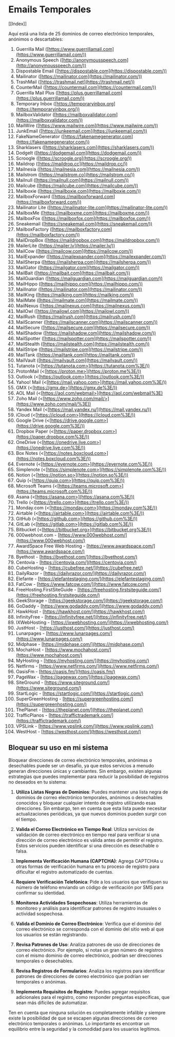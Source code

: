 # Emails Temporales

[[Index]]


Aquí está una lista de 25 dominios de correo electrónico temporales, anónimos o descartables:

1. Guerrilla Mail ([https://www.guerrillamail.com](https://www.guerrillamail.com/))
2. Anonymous Speech ([http://anonymousspeech.com](http://anonymousspeech.com/))
3. Dispostable Email ([https://dispostable.com](https://dispostable.com/))
4. Mailinator ([https://mailinator.com](https://mailinator.com/))
5. TrashMail ([https://trashmail.net](https://trashmail.net/))
6. CounterMail ([https://countermail.com](https://countermail.com/))
7. Guerrilla Mail Plus ([https://plus.guerrillamail.com](https://plus.guerrillamail.com/))
8. Temporary Inbox ([https://temporaryinbox.org](https://temporaryinbox.org/))
9. MailboxValidator ([https://mailboxvalidator.com](https://mailboxvalidator.com/))
10. MailWire ([https://www.mailwire.com](https://www.mailwire.com/))
11. JunkEmail ([https://junkeemail.com](https://junkeemail.com/))
12. FakeNameGenerator ([https://fakenamegenerator.com](https://fakenamegenerator.com/))
13. Sharklasers ([https://sharklasers.com](https://sharklasers.com/))
14. DodgeIt ([https://dodgemail.com](https://dodgemail.com/))
15. Scroogle ([https://scroogle.org](https://scroogle.org/))
16. Maildrop ([https://maildrop.cc](https://maildrop.cc/))
17. Mailnesia ([https://mailnesia.com](https://mailnesia.com/))
18. Mailstrom ([https://mailstrom.co](https://mailstrom.co/))
19. Mailnull ([https://mailnull.com](https://mailnull.com/))
20. Mailcube ([https://mailcube.com](https://mailcube.com/))
21. Mailboxie ([https://mailboxie.com](https://mailboxie.com/))
22. MailboxForward ([https://mailboxforward.com](https://mailboxforward.com/))
23. Mailinator Lite ([https://mailinator-lite.com](https://mailinator-lite.com/))
24. MailboxMe ([https://mailboxme.com](https://mailboxme.com/))
25. MailboxFox ([https://mailboxfox.com](https://mailboxfox.com/))
26. Sneakemail ([https://sneakemail.com](https://sneakemail.com/))
27. MailboxFactory ([https://mailboxfactory.com](https://mailboxfactory.com/))
28. MailDropBox ([https://maildropbox.com](https://maildropbox.com/))
29. MailerLite ([https://mailer.lv](https://mailer.lv/))
30. MailCow ([https://mailcow.com](https://mailcow.com/))
31. MailExpander ([https://mailexpander.com](https://mailexpander.com/))
32. MailSherpa ([https://mailsherpa.com](https://mailsherpa.com/))
33. MailGator ([https://mailgator.com](https://mailgator.com/))
34. MailBait ([https://mailbait.com](https://mailbait.com/))
35. MailGuardian ([https://mailguardian.com](https://mailguardian.com/))
36. MailHippo ([https://mailhippo.com](https://mailhippo.com/))
37. MailInator ([https://mailinator.com](https://mailinator.com/))
38. MailKing ([https://mailking.com](https://mailking.com/))
39. MailMate ([https://mailmate.com](https://mailmate.com/))
40. MailNexus ([https://mailnexus.com](https://mailnexus.com/))
41. MailOwl ([https://mailowl.com](https://mailowl.com/))
42. MailRush ([https://mailrush.com](https://mailrush.com/))
43. MailScanner ([https://mailscanner.com](https://mailscanner.com/))
44. MailSecure ([https://mailsecure.com](https://mailsecure.com/))
45. MailShadow ([https://mailshadow.com](https://mailshadow.com/))
46. MailSpotter ([https://mailspotter.com](https://mailspotter.com/))
47. MailStealth ([https://mailstealth.com](https://mailstealth.com/))
48. MailStripe ([https://mailstripe.com](https://mailstripe.com/))
49. MailTank ([https://mailtank.com](https://mailtank.com/))
50. MailVault ([https://mailvault.com](https://mailvault.com/))
51. Tutanota (<[https://tutanota.com>](https://tutanota.com%3E/))
52. ProtonMail (<[https://proton.me>](https://proton.me%3E/))
53. Outlook (<[https://outlook.com>](https://outlook.com%3E/))
54. Yahoo! Mail (<[https://mail.yahoo.com>](https://mail.yahoo.com%3E/))
55. GMX (<[https://gmx.de>](https://gmx.de%3E/))
56. AOL Mail (<[https://aol.com/webmail>](https://aol.com/webmail%3E)
57. Zoho Mail (<[https://www.zoho.com/mail/>](https://www.zoho.com/mail/%3E))
58. Yandex Mail (<[https://mail.yandex.ru/](https://mail.yandex.ru/))
59. iCloud (<[https://icloud.com>](https://icloud.com%3E/))
60. Google Drive (<[https://drive.google.com>](https://drive.google.com%3E/))
61. Dropbox Paper (<[https://paper.dropbox.com>](https://paper.dropbox.com%3E/))
62. OneDrive (<[https://onedrive.live.com>](https://onedrive.live.com%3E/))
63. Box Notes (<[https://notes.boxcloud.com>](https://notes.boxcloud.com%3E/))
64. Evernote (<[https://evernote.com>](https://evernote.com%3E/))
65. Simplenote (<[https://simplenote.com>](https://simplenote.com%3E/))
66. Notion (<[https://notion.so>](https://notion.so%3E/))
67. Quip (<[https://quip.com>](https://quip.com%3E/))
68. Microsoft Teams (<[https://teams.microsoft.com>](https://teams.microsoft.com%3E/))
69. Asana (<[https://asana.com>](https://asana.com%3E/))
70. Trello (<[https://trello.com>](https://trello.com%3E/))
71. Monday.com (<[https://monday.com>](https://monday.com%3E/))
72. Airtable (<[https://airtable.com>](https://airtable.com%3E/))
73. GitHub (<[https://github.com>](https://github.com%3E/))
74. GitLab (<[https://gitlab.com>](https://gitlab.com%3E/))
75. Bitbucket (<[https://bitbucket.org>](https://bitbucket.org%3E/))
76. 000webhost.com - [https://www.000webhost.com/](https://www.000webhost.com/)
77. AwardSpace Free Web Hosting - [https://www.awardspace.com/](https://www.awardspace.com/)
78. Byethost - [https://byethost.com/](https://byethost.com/)
79. Centovia - [https://centovia.com/](https://centovia.com/)
80. CubeHosting - [https://cubefree.net/](https://cubefree.net/)
81. DailyRazor - [https://dailyrazor.com/](https://dailyrazor.com/)
82. Elefante - [https://elefantestaging.com/](https://elefantestaging.com/)
83. FatCow - [https://www.fatcow.com/](https://www.fatcow.com/)
84. FreeHosting.FirstSiteGuide - [https://freehosting.firstsiteguide.com/](https://freehosting.firstsiteguide.com/)
85. GeekStorage - [https://geekstorage.com/](https://geekstorage.com/)
86. GoDaddy - [https://www.godaddy.com/](https://www.godaddy.com/)
87. HawkHost - [https://hawkhost.com/](https://hawkhost.com/)
88. InfinityFree - [https://infinityfree.net/](https://infinityfree.net/)
89. IXWebHosting - [https://ixwebhosting.com/](https://ixwebhosting.com/)
90. JustHost - [https://justhost.com/](https://justhost.com/)
91. Lunarpages - [https://www.lunarpages.com/](https://www.lunarpages.com/)
92. Midphase - [https://midphase.com/](https://midphase.com/)
93. MochaHost - [https://www.mochahost.com/](https://www.mochahost.com/)
94. MyHosting - [https://myhosting.com/](https://myhosting.com/)
95. Netfirms - [https://www.netfirms.com/](https://www.netfirms.com/)
96. OasisFm - [https://oasis.fm/](https://oasis.fm/)
97. PageWax - [https://pagewax.com/](https://pagewax.com/)
98. SiteGround - [https://www.siteground.com/](https://www.siteground.com/)
99. StartLogic - [https://startlogic.com/](https://startlogic.com/)
100. SuperGreenHosting - [https://supergreenhosting.com/](https://supergreenhosting.com/)
101. ThePlanet - [https://theplanet.com/](https://theplanet.com/)
102. TrafficPlanos - [https://traffictrademark.com/](https://traffictrademark.com/)
103. VPSLink - [https://www.vpslink.com/](https://www.vpslink.com/)
104. WestHost - [https://westhost.com/](https://westhost.com/)
## Bloquear su uso en mi sistema

Bloquear direcciones de correo electrónico temporales, anónimas o desechables puede ser un desafío, ya que estos servicios a menudo generan direcciones únicas y cambiantes. Sin embargo, existen algunas estrategias que puedes implementar para reducir la posibilidad de registros no deseados en tu sistema:

1. **Utiliza Listas Negras de Dominios**: Puedes mantener una lista negra de dominios de correo electrónico temporales, anónimos o desechables conocidos y bloquear cualquier intento de registro utilizando esas direcciones. Sin embargo, ten en cuenta que esta lista puede necesitar actualizaciones periódicas, ya que nuevos dominios pueden surgir con el tiempo.
    
2. **Valida el Correo Electrónico en Tiempo Real**: Utiliza servicios de validación de correo electrónico en tiempo real para verificar si una dirección de correo electrónico es válida antes de permitir el registro. Estos servicios pueden identificar si una dirección es desechable o falsa.
    
3. **Implementa Verificación Humana (CAPTCHA)**: Agrega CAPTCHAs u otras formas de verificación humana en tu proceso de registro para dificultar el registro automatizado de cuentas.
    
4. **Requiere Verificación Telefónica**: Pide a los usuarios que verifiquen su número de teléfono enviando un código de verificación por SMS para confirmar su identidad.
    
5. **Monitorea Actividades Sospechosas**: Utiliza herramientas de monitoreo y análisis para identificar patrones de registro inusuales o actividad sospechosa.
    
6. **Valida el Dominio de Correo Electrónico**: Verifica que el dominio del correo electrónico se corresponda con el dominio del sitio web al que los usuarios se están registrando.
    
7. **Revisa Patrones de Uso**: Analiza patrones de uso de direcciones de correo electrónico. Por ejemplo, si notas un gran número de registros con el mismo dominio de correo electrónico, podrían ser direcciones temporales o desechables.
    
8. **Revisa Registros de Formularios**: Analiza los registros para identificar patrones de direcciones de correo electrónico que podrían ser temporales o anónimas.
    
9. **Implementa Requisitos de Registro**: Puedes agregar requisitos adicionales para el registro, como responder preguntas específicas, que sean más difíciles de automatizar.
    

Ten en cuenta que ninguna solución es completamente infalible y siempre existe la posibilidad de que se escapen algunas direcciones de correo electrónico temporales o anónimas. Lo importante es encontrar un equilibrio entre la seguridad y la comodidad para los usuarios legítimos.